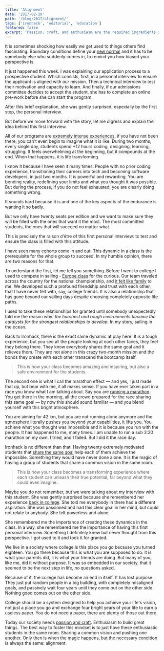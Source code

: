 ```yaml
---
title: 'Alignment'
date: '2017-02-19'
path: '/blog/2017/alignment/'
tags: ['ironhack', 'editorial', 'education']
featured: false
excerpt: 'Passion, craft, and enthusiasm are the required ingredients in order to build great things. The best way to nurture this mindset is to have these enthusiastic students sharing the same room.'
---
```


It is sometimes shocking how easily we get used to things others find fascinating. Boundary conditions define your [new normal](https://waitbutwhy.com/2013/11/life-is-picture-but-you-live-in-pixel.html) and it has to be somebody else who suddenly comes in, to remind you how biased your perspective is.

It just happened this week. I was explaining our application process to a prospective student. Which consists, first, in a personal interview to ensure the applicant is aligned with our mission. Then a technical interview to test their motivation and capacity to learn. And finally, if our admissions committee decides to accept the student, she has to complete an online pre-work before she can start the program.

After this brief explanation, she was gently surprised, especially by the first step, the personal interview.

But before we move forward with the story, let me digress and explain the idea behind this first interview.

All of our programs are [extremely intense experiences](/blog/2016/ironhack-experience), if you have not been there, you can't even begin to imagine what it is like. During two months, every single day, students spend +12 hours coding, designing, learning, struggling. It feels overwhelming at the beginning, but it compounds at the end. When that happens, it is life transforming.

I know it because I have seen it many times. People with no prior coding experience, transitioning their careers into tech and becoming software developers, in just two months. It is powerful and rewarding. You are bending reality, redefining your limits and what you thought it was possible. But during the process, if you do not feel exhausted, you are clearly doing something wrong.

It sounds hard because it is and one of the key aspects of the endurance is wanting it so badly.

But we only have twenty seats per edition and we want to make sure they will be filled with the ones that want it the most. The most committed students, the ones that will succeed no matter what.

This is precisely the raison d'être of this first personal interview: to test and ensure the class is filled with this attitude.

I have seen many cohorts come in and out. This dynamic in a class is the prerequisite for the whole group to succeed. In my humble opinion, there are two reasons for that.

To understand the first, let me tell you something. Before I went to college I used to compete in sailing - [Europe class](http://www.europeclass.org) for the curious. Our team traveled across the country for the national championship, and [it felt like family](/blog/2017/building-our-community) to me. We developed such a profound friendship and trust with each other, that I have never felt with, say, college friends. It is also a relationship that has gone beyond our sailing days despite choosing completely opposite life paths.

I used to take these relationships for granted until somebody unexpectedly told me the reason why: _the harshest and rough environments become the catalysts for the strongest relationships to develop_. In my story, sailing in the ocean.

Back to Ironhack, there is the exact same dynamic at play here. It is a tough experience, but you see all the people looking at each other faces, they feel they belong there. They know everybody shares the same goal and it relieves them. They are not alone in this crazy two-month mission and the bonds they create with each other transcend the bootcamp itself.

> This is how your class becomes amazing and inspiring, but also a safe environment for the students.

The second one is what I call the marathon effect — and yes, I just made that up, but bear with me, it all makes sense. If you have ever taken part in a race you know what I am talking about. Say you are [running a marathon](/blog/2018/going-sub3). You get there in the morning, all the crowd prepared for the race sharing this same goal — by now this should sound familiar — and you blend yourself with this bright atmosphere.

You are aiming for 42 km, but you are not running alone anymore and the atmosphere literally pushes you beyond your capabilities, it lifts you. You achieve what you thought was impossible and it is because you run with the people. It has happened to me, many times. I am unable to run a sub 3:20 marathon on my own. I tried, and I failed. But I did it the race day.

Ironhack is no different than that. Having twenty extremely motivated students that [share the same goal](/blog/2017/curiosity-trumps-everything) help each of them achieve the impossible. Something they would have never done alone. It is the magic of having a group of students that share a common vision in the same room.

> This is how your class becomes a transforming experience where each student can unleash their true potential, far beyond what they could even imagine.

Maybe you do not remember, but we were talking about my interview with this student. She was gently surprised because she remembered her experience [back in college](/blog/2016/skip-college). She told me everybody in there had a different aspiration. She was passioned and had this clear goal in her mind, but could not relate to anybody. She felt powerless and alone.

She remembered me the importance of creating these dynamics in the class. In a way, she remembered me the importance of having this first personal interview. Something I definitely knew but never thought from this perspective. I got used to it and took it for granted.

We live in a society where college is this place you go because you turned eighteen. You go there because this is what you are supposed to do. It is what your parents did, it is what your friends are doing. But many of you, like me, did it without purpose. It was so embedded in our society, that it seemed to be the next step in life, no questions asked.

Because of it, the college has become an end in itself. It has lost purpose. They just put random people in a big building, with completely misaligned goals, and passively wait four years until they come out on the other side. Nothing good comes out on the other side.

College should be a system designed to help you achieve your life's vision, not just a place you go and exchange four bright years of your life to earn a useless paper. You do not need a paper, there are plenty of those out there.

Today our society needs [passion and craft](/blog/2015/love-what-you-do). Enthusiasm to build great things. The best way to foster this mindset is to just have these enthusiastic students in the same room. Sharing a common vision and pushing one another. Only then is when the magic happens, but the necessary condition is always the same: alignment.
